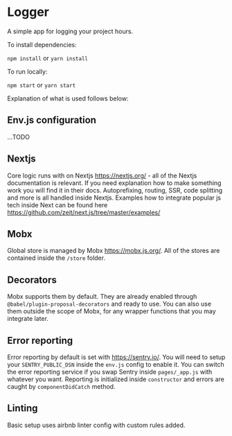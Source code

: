 # Logger

A simple app for logging your project hours.

To install dependencies:

`npm install`
or
`yarn install`

To run locally:

`npm start` or `yarn start`

Explanation of what is used follows below:

## Env.js configuration

...TODO

## Nextjs

Core logic runs with on Nextjs https://nextjs.org/ - all of the Nextjs documentation is relevant. If you need explanation how to make something work you will find it in their docs. Autoprefixing, routing, SSR, code splitting and more is all handled inside Nextjs. Examples how to integrate popular js tech inside Next can be found here https://github.com/zeit/next.js/tree/master/examples/

## Mobx

Global store is managed by Mobx https://mobx.js.org/. All of the stores are contained inside the `/store` folder.

## Decorators

Mobx supports them by default. They are already enabled through `@babel/plugin-proposal-decorators` and ready to use. You can also use them outside the scope of Mobx, for any wrapper functions that you may integrate later.

## Error reporting

Error reporting by default is set with https://sentry.io/. You will need to setup your `SENTRY_PUBLIC_DSN` inside the `env.js` config to enable it. You can switch the error reporting service if you swap Sentry inside `pages/_app.js` with whatever you want. Reporting is initialized inside `constructor` and errors are caught by `componentDidCatch` method.

## Linting

Basic setup uses airbnb linter config with custom rules added.
